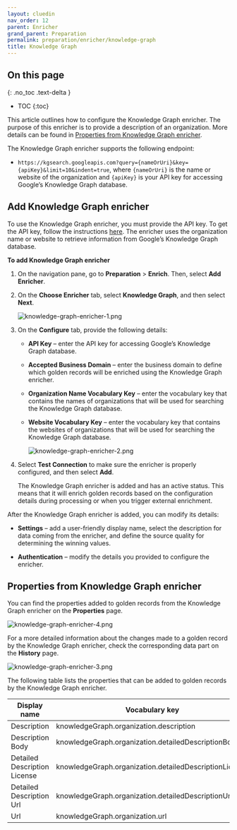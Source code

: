 ```yaml
---
layout: cluedin
nav_order: 12
parent: Enricher
grand_parent: Preparation
permalink: preparation/enricher/knowledge-graph
title: Knowledge Graph
---
```

## On this page
{: .no_toc .text-delta }
- TOC
{:toc}

This article outlines how to configure the Knowledge Graph enricher. The purpose of this enricher is to provide a description of an organization. More details can be found in [Properties from Knowledge Graph enricher](#properties-from-knowledge-graph-enricher).

The Knowledge Graph enricher supports the following endpoint:

- `https://kgsearch.googleapis.com?query={nameOrUri}&key={apiKey}&limit=10&indent=true`, where `{nameOrUri}` is the name or website of the organization and `{apiKey}` is your API key for accessing Google’s Knowledge Graph database.

## Add Knowledge Graph enricher

To use the Knowledge Graph enricher, you must provide the API key. To get the API key, follow the instructions [here](https://cloud.google.com/docs/authentication/api-keys#create). The enricher uses the organization name or website to retrieve information from Google’s Knowledge Graph database.

**To add Knowledge Graph enricher**

1. On the navigation pane, go to **Preparation** > **Enrich**. Then, select **Add Enricher**.

1. On the **Choose Enricher** tab, select **Knowledge Graph**, and then select **Next**.

    ![knowledge-graph-enricher-1.png](../../assets/images/preparation/enricher/knowledge-graph-enricher-1.png)

1. On the **Configure** tab, provide the following details:

    - **API Key** – enter the API key for accessing Google’s Knowledge Graph database.

    - **Accepted Business Domain** – enter the business domain to define which golden records will be enriched using the Knowledge Graph enricher.

    - **Organization Name Vocabulary Key** – enter the vocabulary key that contains the names of organizations that will be used for searching the Knowledge Graph database.

    - **Website Vocabulary Key** – enter the vocabulary key that contains the websites of organizations that will be used for searching the Knowledge Graph database.

        ![knowledge-graph-enricher-2.png](../../assets/images/preparation/enricher/knowledge-graph-enricher-2.png)

1. Select **Test Connection** to make sure the enricher is properly configured, and then select **Add**.

    The Knowledge Graph enricher is added and has an active status. This means that it will enrich golden records based on the configuration details during processing or when you trigger external enrichment.

After the Knowledge Graph enricher is added, you can modify its details:

- **Settings** – add a user-friendly display name, select the description for data coming from the enricher, and define the source quality for determining the winning values.

- **Authentication** – modify the details you provided to configure the enricher.

## Properties from Knowledge Graph enricher

You can find the properties added to golden records from the Knowledge Graph enricher on the **Properties** page.

![knowledge-graph-enricher-4.png](../../assets/images/preparation/enricher/knowledge-graph-enricher-4.png)

For a more detailed information about the changes made to a golden record by the Knowledge Graph enricher, check the corresponding data part on the **History** page.

![knowledge-graph-enricher-3.png](../../assets/images/preparation/enricher/knowledge-graph-enricher-5.png)

The following table lists the properties that can be added to golden records by the Knowledge Graph enricher.

| Display name | Vocabulary key |
|--|--|
| Description | knowledgeGraph.organization.description |
| Description Body | knowledgeGraph.organization.detailedDescriptionBody |
| Detailed Description License | knowledgeGraph.organization.detailedDescriptionLicense |
| Detailed Description Url | knowledgeGraph.organization.detailedDescriptionUrl |
| Url | knowledgeGraph.organization.url |